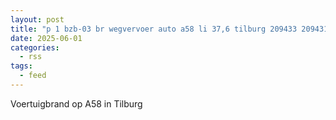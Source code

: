 ```yaml
---
layout: post
title: "p 1 bzb-03 br wegvervoer auto a58 li 37,6 tilburg 209433 209431"
date: 2025-06-01
categories: 
  - rss
tags: 
  - feed
---
```


Voertuigbrand op A58 in Tilburg
